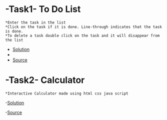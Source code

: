 # -Task1- To Do List
    *Enter the task in the list
    *Click on the task if it is done. Line-through indicates that the task is done.
    *To delete a task double click on the task and it will disappear from the list
   - [Solution](https://faizy-khan.github.io/-LGMVIP-Web/Task1/Task1.html)
   - 
   - [Source](https://github.com/Faizy-khan/-LGMVIP-Web/tree/main/Task1)
    
    
# -Task2- Calculator
    *Interactive Calculator made using html css java script
   -[Solution](https://faizy-khan.github.io/-LGMVIP-Web/Task2/Task2.html)
       
   -[Source](https://github.com/Faizy-khan/-LGMVIP-Web/tree/main/Task2)
